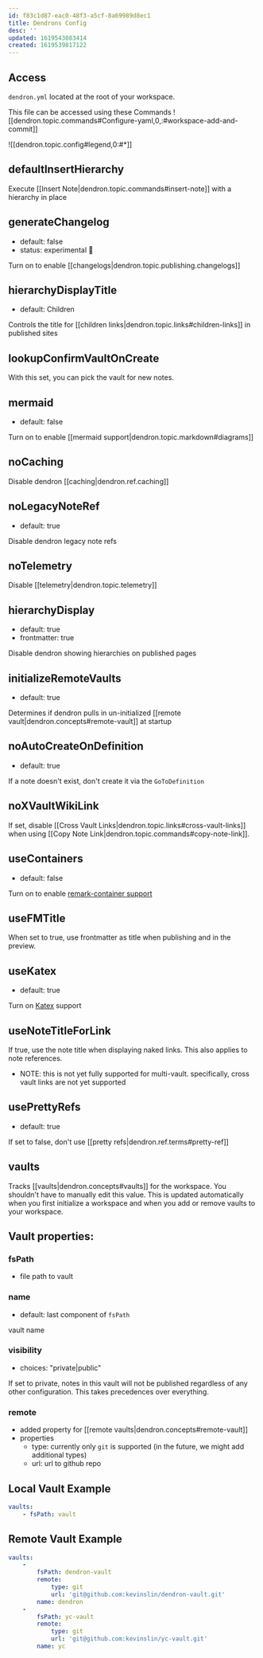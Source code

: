 ```yaml
---
id: f83c1d87-eac0-48f3-a5cf-8a69989d8ec1
title: Dendrons Config
desc: ''
updated: 1619543083414
created: 1619539817122
---
```


## Access

`dendron.yml` located at the root of your workspace.

This file can be accessed using these Commands ![[dendron.topic.commands#Configure-yaml,0,:#workspace-add-and-commit]]

![[dendron.topic.config#legend,0:#*]]

## defaultInsertHierarchy

Execute [[Insert Note|dendron.topic.commands#insert-note]] with a hierarchy in place

## generateChangelog
- default: false
- status: experimental 🚧

Turn on to enable [[changelogs|dendron.topic.publishing.changelogs]]

## hierarchyDisplayTitle
- default: Children

Controls the title for [[children links|dendron.topic.links#children-links]] in published sites

## lookupConfirmVaultOnCreate

With this set, you can pick the vault for new notes.  

## mermaid
- default: false

Turn on to enable [[mermaid support|dendron.topic.markdown#diagrams]]

## noCaching

Disable dendron [[caching|dendron.ref.caching]]

## noLegacyNoteRef
- default: true

Disable dendron legacy note refs

## noTelemetry

Disable [[telemetry|dendron.topic.telemetry]]

## hierarchyDisplay
- default: true
- frontmatter: true

Disable dendron showing hierarchies on published pages

## initializeRemoteVaults
- default: true

Determines if dendron pulls in un-initialized [[remote vault|dendron.concepts#remote-vault]] at startup

## noAutoCreateOnDefinition
- default: true

If a note doesn't exist, don't create it via the `GoToDefinition` 

## noXVaultWikiLink

If set, disable [[Cross Vault Links|dendron.topic.links#cross-vault-links]] when using [[Copy Note Link|dendron.topic.commands#copy-note-link]].

## useContainers
- default: false

Turn on to enable [remark-container support](https://github.com/Nevenall/remark-containers)

## useFMTitle

When set to true, use frontmatter as title when publishing and in the preview.

## useKatex
- default: true

Turn on [Katex](https://katex.org/) support

## useNoteTitleForLink

If true, use the note title when displaying naked links. This also applies to note references. 

- NOTE: this is not yet fully supported for multi-vault. specifically, cross vault links are not yet supported

## usePrettyRefs
- default: true

If set to false, don't use [[pretty refs|dendron.ref.terms#pretty-ref]]

## vaults

Tracks [[vaults|dendron.concepts#vaults]] for the workspace. You shouldn't have to manually edit this value. This is updated automatically when you first initialize a workspace and when you add or remove vaults to your workspace.

## Vault properties:

### fsPath
- file path to vault

### name
- default: last component of `fsPath`

vault name 

### visibility
- choices: "private|public"

If set to private, notes in this vault will not be published regardless of any other configuration. This takes precedences over everything. 

### remote
- added property for [[remote vaults|dendron.concepts#remote-vault]]
- properties
    - type: currently only `git` is supported (in the future, we might add additional types)
    - url: url to github repo


## Local Vault Example
```yml
vaults:
    - fsPath: vault
```


## Remote Vault Example
```yml
vaults:
    -
        fsPath: dendron-vault
        remote:
            type: git
            url: 'git@github.com:kevinslin/dendron-vault.git'
        name: dendron
    -
        fsPath: yc-vault
        remote:
            type: git
            url: 'git@github.com:kevinslin/yc-vault.git'
        name: yc
```
